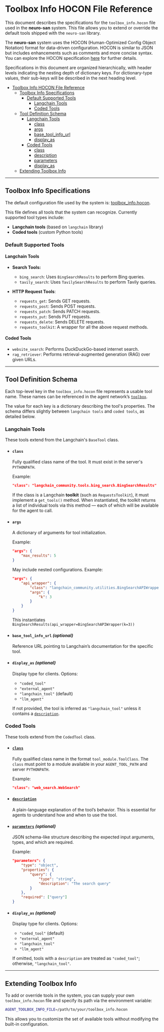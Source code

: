 # Toolbox Info HOCON File Reference

This document describes the specifications for the `toolbox_info.hocon` file used in the **neuro-san** system. This file allows you to extend or override the default tools shipped with the `neuro-san` library.

The **neuro-san** system uses the HOCON (Human-Optimized Config Object Notation) format for data-driven configuration. HOCON is similar to JSON but includes enhancements such as comments and more concise syntax. You can explore the HOCON specification [here](https://github.com/lightbend/config/blob/main/HOCON.md) for further details.

Specifications in this document are organized hierarchically, with header levels indicating the nesting depth of dictionary keys. For dictionary-type values, their sub-keys will be described in the next heading level.

<!--TOC-->

- [Toolbox Info HOCON File Reference](#toolbox-info-hocon-file-reference)
    - [Toolbox Info Specifications](#toolbox-info-specifications)
        - [Default Supported Tools](#default-supported-tools)
            - [Langchain Tools](#langchain-tools)
            - [Coded Tools](#coded-tools)
    - [Tool Definition Schema](#tool-definition-schema)
        - [Langchain Tools](#langchain-tools-1)
            - [class](#class)
            - [args](#args)
            - [base_tool_info_url](#base_tool_info_url-optional)
            - [display_as](#display_as-optional)
        - [Coded Tools](#coded-tools-1)
            - [class](#class-1)
            - [description](#description)
            - [parameters](#parameters-optional)
            - [display_as](#display_as-optional-1)
    - [Extending Toolbox Info](#extending-toolbox-info)

<!--TOC-->

---

## Toolbox Info Specifications

The default configuration file used by the system is:
[toolbox_info.hocon](../neuro_san/internals/run_context/langchain/toolbox_info.hocon).

This file defines all tools that the system can recognize. Currently supported tool types include:

- **Langchain tools** (based on `langchain` library)
- **Coded tools** (custom Python tools)

### Default Supported Tools

#### Langchain Tools

- **Search Tools:**
  - `bing_search`: Uses `BingSearchResults` to perform Bing queries.
  - `tavily_search`: Uses `TavilySearchResults` to perform Tavily queries.

- **HTTP Request Tools**:
  - `requests_get`: Sends GET requests.
  - `requests_post`: Sends POST requests.
  - `requests_patch`: Sends PATCH requests.
  - `requests_put`: Sends PUT requests.
  - `requests_delete`: Sends DELETE requests.
  - `requests_toolkit`: A wrapper for all the above request methods.

#### Coded Tools

- `website_search`: Performs DuckDuckGo-based internet search.
- `rag_retriever`: Performs retrieval-augmented generation (RAG) over given URLs.

---

## Tool Definition Schema

Each top-level key in the `toolbox_info.hocon` file represents a usable tool name. These names can be referenced in the agent network’s [`toolbox`](./agent_hocon_reference.md#toolbox).

The value for each key is a dictionary describing the tool's properties. The schema differs slightly between `langchain tools` and `coded tools`, as detailed below.

### Langchain Tools
These tools extend from the Langchain's `BaseTool` class.
- #### `class`
    Fully qualified class name of the tool. It must exist in the server's `PYTHONPATH`. 
    
    Example:

    ```json
    "class": "langchain_community.tools.bing_search.BingSearchResults"
    ```

    If the class is a Langchain **toolkit** (such as `RequestsToolkit`), it must implement a `get_tools()` method. When instantiated, the toolkit returns a list of individual tools via this method — each of which will be available for the agent to call.

- #### `args`
    A dictionary of arguments for tool initialization. 
    
    Example:
    ```json
    "args": {
        "max_results": 5
    }
    ```

    May include nested configurations.
    Example:
    ```json
    "args": {
        "api_wrapper": {
            "class": "langchain_community.utilities.BingSearchAPIWrapper",
            "args": {
                "k": 3
            }
        }
    }
    ```
    This instantiates `BingSearchResults(api_wrapper=BingSearchAPIWrapper(k=3))`

- #### `base_tool_info_url` *(optional)*
    Reference URL pointing to Langchain’s documentation for the specific tool.

- #### `display_as` *(optional)*
    Display type for clients. Options:
  - `"coded_tool"`
  - `"external_agent"`
  - `"langchain_tool"` (default)
  - `"llm_agent"`
    
  If not provided, the tool is inferred as `"langchain_tool"` unless it contains a [`description`](#coded-description).

### Coded Tools
These tools extend from the `CodedTool` class.

- #### [`class`](./agent_hocon_reference.md#class)
    Fully qualified class name in the format `tool_module.ToolClass`. The `class` must point to a module available in your `AGENT_TOOL_PATH` and server `PYTHONPATH`.

    Example:
    ```json
    "class": "web_search.WebSearch"
    ```

- #### [`description`](./agent_hocon_reference.md#description)
    A plain-language explanation of the tool’s behavior. This is essential for agents to understand how and when to use the tool.

- #### [`parameters`](./agent_hocon_reference.md#parameters) *(optional)*
    JSON schema-like structure describing the expected input arguments, types, and which are required.

    Example:
    ```json
    "parameters": {
        "type": "object",
        "properties": {
            "query": {
                "type": "string",
                "description": "The search query"
            }
        },
        "required": ["query"]
    }
    ```

- #### `display_as` *(optional)*
    Display type for clients. Options:
  - `"coded_tool"` (default)
  - `"external_agent"`
  - `"langchain_tool"`
  - `"llm_agent"`

  If omitted, tools with a `description` are treated as `"coded_tool"`; otherwise, `"langchain_tool"`.

---

## Extending Toolbox Info

To add or override tools in the system, you can supply your own `toolbox_info.hocon` file and specify its path via the environment variable:

```bash
AGENT_TOOLBOX_INFO_FILE=/path/to/your/toolbox_info.hocon
```
This allows you to customize the set of available tools without modifying the built-in configuration.
